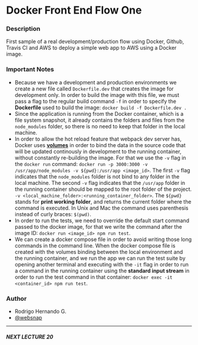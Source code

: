 # Docker Front End Flow One

### Description
First sample of a real development/production flow using Docker, Github, Travis CI and AWS to deploy a simple web app to AWS using a Docker image.

### Important Notes
- Because we have a development and production environments we create a new file called `Dockerfile.dev` that creates the image for development only. In order to build the image with this file, we must pass a flag to the regular build command `-f` in order to specify the **Dockerfile** used to build the image: `docker build -f Dockerfile.dev .`
- Since the application is running from the Docker container, which is a file system snapshot, it already contains the folders and files from the `node_modules` folder, so there is no need to keep that folder in the local machine.
-  In order to allow the hot reload feature that webpack dev server has, Docker uses **[volumes](https://docs.docker.com/storage/volumes/)** in order to bind the data in the source code that will be updated continously in development to the running container, without constantly re-building the image. For that we use the `-v` flag in the `docker run` command: `docker run -p 3000:3000 -v /usr/app/node_modules -v ${pwd}:/usr/app <image_id>`. The first `-v` flag indicates that the `node_modules` folder is not bind to any folder in the local machine. The second `-v` flag indicates that the `/usr/app` folder in the running container should be mapped to the root folder of the project. `-v <local_machine_folder>:<running_container_folder>`. The `${pwd}` stands for **print working folder**, and returns the current folder where the command is executed. In Unix and Mac the command uses parenthesis instead of curly braces: `$(pwd)`.
- In order to run the tests, we need to override the default start command passed to the docker image, for that we write the command after the image ID: `docker run <image_id> npm run test`.
- We can create a docker compose file in order to avoid writing those long commands in the command line. When the docker compose file is created with the volumes binding between the local environment and the running container, and we run the app we can run the test suite by opening another terminal and executing with the `-it` flag in order to run a command in the running container using the **standard input stream** in order to run the test command in that container: `docker exec -it <container_id> npm run test`.

### Author
- Rodrigo Hernando G.
- [@websnap](https://twitter.com/websnapcl/)

------

##### NEXT LECTURE 20
